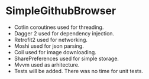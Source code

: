 # SimpleGithubBrowser

* Cotlin coroutines used for threading.
* Dagger 2 used for dependency injection.
* Retrofit2 used for networking.
* Moshi used for json parsing.
* Coil used for image downloading.
* SharePreferences used for simple storage.
* Mvvm used as arhitecture.
* Tests will be added. There was no time for unit tests.
